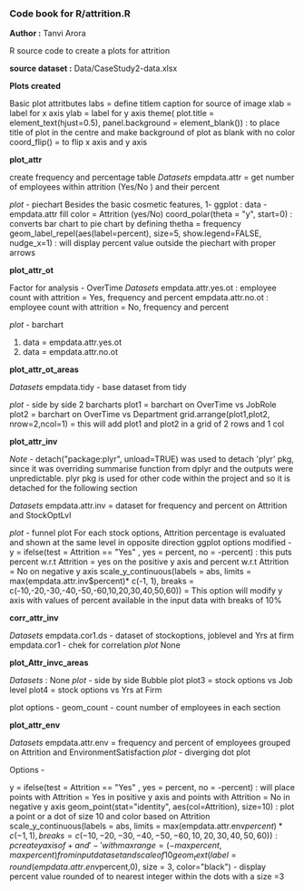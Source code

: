 ### Code book for R/attrition.R
**Author :** Tanvi Arora

R source code to create a plots for attrition

**source dataset :** 
Data/CaseStudy2-data.xlsx

**Plots created**

Basic plot attritbutes 
labs = define titlem caption for source of image
xlab = label for x axis
ylab = label for y axis
theme( plot.title = element_text(hjust=0.5), panel.background = element_blank()) : to place title of plot in the centre and make background of plot as blank with no color
coord_flip() = to flip x axis and y axis

**plot_attr**

create frequency and percentage table
*Datasets*
empdata.attr = get number of employees within attrition (Yes/No ) and their percent

*plot*  - piechart
Besides the basic cosmetic features, 
1- ggplot :
  data - empdata.attr
  fill color = Attrition (yes/No)
  coord_polar(theta = "y", start=0) : converts bar chart to pie chart by defining thetha = frequency
  geom_label_repel(aes(label=percent), size=5, show.legend=FALSE, nudge_x=1) : will display percent value outside the piechart with proper arrows
  
  
  **plot_attr_ot**
  
  Factor for analysis - OverTime
  *Datasets*
  empdata.attr.yes.ot : employee count with attrition = Yes, frequency and percent 
  empdata.attr.no.ot : employee count with attrition = No, frequency and percent
  
  *plot* - barchart
  1) data = empdata.attr.yes.ot
  2) data = empdata.attr.no.ot
  
  
  **plot_attr_ot_areas**
  
  *Datasets*
  empdata.tidy - base dataset from tidy
  
  *plot*  - side by side 2 barcharts
  plot1  = barchart on OverTime vs JobRole
  plot2 = barchart on OverTime vs Department
  grid.arrange(plot1,plot2, nrow=2,ncol=1) = this will add plot1 and plot2 in a grid of 2 rows and 1 col
  
  **plot_attr_inv**
  
  *Note* - detach("package:plyr", unload=TRUE) was used to detach 'plyr' pkg, since it was overriding summarise function from dplyr and the outputs were unpredictable. plyr pkg is used for other code within the project and so it is detached for the following section
  
  *Datasets*
  empdata.attr.inv = dataset for frequency and percent on Attrition and StockOptLvl
  
  *plot* - funnel plot
   For each stock options, Attrition percentage is evaluated and shown at the same level in opposite direction
   ggplot options modified - y = ifelse(test = Attrition == "Yes" , yes = percent, no = -percent) : this puts percent w.r.t Attrition = yes on the positive y axis and percent w.r.t Attrition = No on negative y axis
   scale_y_continuous(labels = abs, limits = max(empdata.attr.inv$percent)* c(-1, 1), breaks = c(-10,-20,-30,-40,-50,-60,10,20,30,40,50,60)) = This option will modify y axis with values of percent available in the input data with breaks of 10%
  
  **corr_attr_inv**
  
  
  *Datasets*
  empdata.cor1.ds - dataset of stockoptions, joblevel and Yrs at firm
  empdata.cor1 - chek for correlation
  *plot*  None
  
  
  **plot_Attr_invc_areas**
  
  *Datasets* : None
  *plot* - side by side Bubble plot
  plot3 = stock options vs Job level
  plot4 = stock options vs Yrs at Firm
  
  plot options - 
  geom_count - count number of employees in each section
  
  **plot_attr_env**
  
  *Datasets*
  empdata.attr.env = frequency and percent of employees  grouped on Attrition and EnvironmentSatisfaction
  *plot* - diverging dot plot
  
  Options -
  
  y = ifelse(test = Attrition == "Yes" , yes = percent, no = -percent) : will place points with Attrition = Yes in positive y axis and points with Attrition = No in negative y axis
  geom_point(stat="identity", aes(col=Attrition), size=10) : plot a point or a dot of size 10 and color based on Attrition
  scale_y_continuous(labels = abs, limits = max(empdata.attr.env$percent)* c(-1, 1), breaks = c(-10,-20,-30,-40,-50,-60,10,20,30,40,50,60))  : pcreate y axis of + and '-' with max range = (-max percent, max percent) from input dataset and scale of 10% difference
  geom_text(label=round(empdata.attr.env$percent,0), size = 3, color="black") - display percent value rounded of to nearest integer within the dots with a size =3




 
